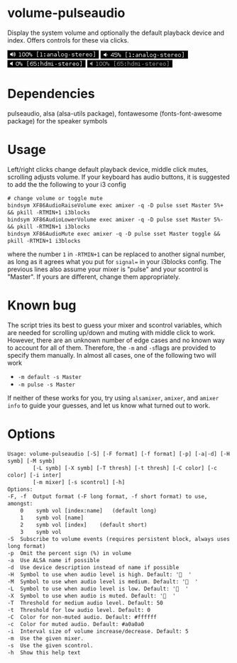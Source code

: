 # volume-pulseaudio

Display the system volume and
optionally the default playback device and index.
Offers controls for these via clicks.

![](volume-pulseaudio-high.png)
![](volume-pulseaudio-med.png)
![](volume-pulseaudio-low.png)
![](volume-pulseaudio-mute.png)

# Dependencies

pulseaudio, alsa (alsa-utils package), fontawesome (fonts-font-awesome package) for the speaker symbols

# Usage

Left/right clicks change default playback device, middle click mutes, scrolling
adjusts volume. If your keyboard has audio buttons, it is suggested to add the
the following to your i3 config

```
# change volume or toggle mute
bindsym XF86AudioRaiseVolume exec amixer -q -D pulse sset Master 5%+ && pkill -RTMIN+1 i3blocks 
bindsym XF86AudioLowerVolume exec amixer -q -D pulse sset Master 5%- && pkill -RTMIN+1 i3blocks
bindsym XF86AudioMute exec amixer -q -D pulse sset Master toggle && pkill -RTMIN+1 i3blocks
```

where the number `1` in `-RTMIN+1` can be replaced to another signal number,
as long as it agrees what you put for `signal=` in your i3blocks config.
The previous lines also assume your mixer is "pulse" and your scontrol is "Master".
If yours are different, change them appropriately.

# Known bug

The script tries its best to guess your mixer and scontrol variables, which are needed for
scrolling up/down and muting with middle click to work.
However, there are an unknown number of edge cases and no known way to account for all of them. 
Therefore, the `-m` and `-s`flags are provided to specify them manually. 
In almost all cases, one of the following two will work

- `-m default -s Master`
- `-m pulse -s Master`

If neither of these works for you, try using `alsamixer`, `amixer`, and `amixer info` to guide your guesses,
and let us know what turned out to work.

# Options

```
Usage: volume-pulseaudio [-S] [-F format] [-f format] [-p] [-a|-d] [-H symb] [-M symb]
        [-L symb] [-X symb] [-T thresh] [-t thresh] [-C color] [-c color] [-i inter] 
        [-m mixer] [-s scontrol] [-h]
Options:
-F, -f	Output format (-F long format, -f short format) to use, amongst:
	0	 symb vol [index:name]	 (default long)
	1	 symb vol [name]
	2	 symb vol [index]	 (default short)
	3	 symb vol
-S	Subscribe to volume events (requires persistent block, always uses long format)
-p	Omit the percent sign (%) in volume
-a	Use ALSA name if possible
-d	Use device description instead of name if possible
-H	Symbol to use when audio level is high. Default: '  '
-M	Symbol to use when audio level is medium. Default: '  '
-L	Symbol to use when audio level is low. Default: '  '
-X	Symbol to use when audio is muted. Default: '  '
-T	Threshold for medium audio level. Default: 50
-t	Threshold for low audio level. Default: 0
-C	Color for non-muted audio. Default: #ffffff
-c	Color for muted audio. Default: #a0a0a0
-i	Interval size of volume increase/decrease. Default: 5
-m	Use the given mixer.
-s	Use the given scontrol.
-h	Show this help text
```
